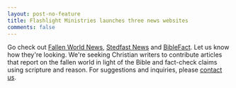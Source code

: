 ```yaml
---
layout: post-no-feature
title: Flashlight Ministries launches three news websites
comments: false
---
```


Go check out [Fallen World News](http://fallenworldnews.com), [Stedfast News](http://stedfastnews.com) and [BibleFact](http://biblefact.org).  Let us know how they're looking.  We're seeking Christian writers to contribute articles that report on the fallen world in light of the Bible and fact-check claims using scripture and reason.  For suggestions and inquiries, please [contact us](/contact/).
